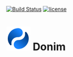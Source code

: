 [![Build Status](https://travis-ci.org/mahozad/donim.svg?branch=master)](https://travis-ci.org/mahozad/donim)
[![license](https://img.shields.io/github/license/mahozad/donim.svg)](https://opensource.org/licenses/MIT)

# ![logo](src/main/resources/img/logo.svg) Donim
